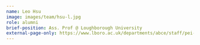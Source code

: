 ```yaml
---
name: Leo Hsu
image: images/team/hsu-l.jpg
role: alumni
brief-position: Ass. Prof @ Loughborough University
external-page-only: https://www.lboro.ac.uk/departments/abce/staff/pei-yuan-hsu/
---
```


